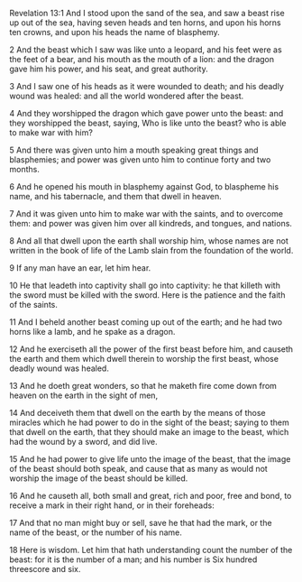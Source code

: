 Revelation 13:1 And I stood upon the sand of the sea, and saw a beast rise up out of the sea, having seven heads and ten horns, and upon his horns ten crowns, and upon his heads the name of blasphemy.

2 And the beast which I saw was like unto a leopard, and his feet were as the feet of a bear, and his mouth as the mouth of a lion: and the dragon gave him his power, and his seat, and great authority.

3 And I saw one of his heads as it were wounded to death; and his deadly wound was healed: and all the world wondered after the beast.

4 And they worshipped the dragon which gave power unto the beast: and they worshipped the beast, saying, Who is like unto the beast? who is able to make war with him?

5 And there was given unto him a mouth speaking great things and blasphemies; and power was given unto him to continue forty and two months.

6 And he opened his mouth in blasphemy against God, to blaspheme his name, and his tabernacle, and them that dwell in heaven.

7 And it was given unto him to make war with the saints, and to overcome them: and power was given him over all kindreds, and tongues, and nations.

8 And all that dwell upon the earth shall worship him, whose names are not written in the book of life of the Lamb slain from the foundation of the world.

9 If any man have an ear, let him hear.

10 He that leadeth into captivity shall go into captivity: he that killeth with the sword must be killed with the sword. Here is the patience and the faith of the saints.

11 And I beheld another beast coming up out of the earth; and he had two horns like a lamb, and he spake as a dragon.

12 And he exerciseth all the power of the first beast before him, and causeth the earth and them which dwell therein to worship the first beast, whose deadly wound was healed.

13 And he doeth great wonders, so that he maketh fire come down from heaven on the earth in the sight of men,

14 And deceiveth them that dwell on the earth by the means of those miracles which he had power to do in the sight of the beast; saying to them that dwell on the earth, that they should make an image to the beast, which had the wound by a sword, and did live.

15 And he had power to give life unto the image of the beast, that the image of the beast should both speak, and cause that as many as would not worship the image of the beast should be killed.

16 And he causeth all, both small and great, rich and poor, free and bond, to receive a mark in their right hand, or in their foreheads:

17 And that no man might buy or sell, save he that had the mark, or the name of the beast, or the number of his name.

18 Here is wisdom. Let him that hath understanding count the number of the beast: for it is the number of a man; and his number is Six hundred threescore and six.
